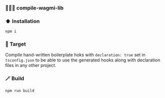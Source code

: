 ### 👷🏻‍♂️ compile-wagmi-lib

### ⬆️ Installation
```sh
npm i
```

### 🚀 Target
Compile hand-written boilerplate hoks with `declaration: true` set in
`tsconfig.json` to be able to use the generated hooks along with declaration
files in any other project.

### 🪄 Build
```sh
npm run build
```